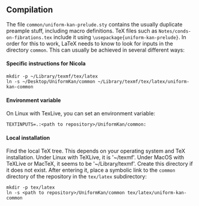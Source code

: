 ## Compilation

The file `common/uniform-kan-prelude.sty` contains the usually duplicate preample stuff, including macro definitions.
TeX files such as `Notes/conds-on-fibrations.tex` include it using `\usepackage{uniform-kan-prelude}`.
In order for this to work, LaTeX needs to know to look for inputs in the directory `common`.
This can usually be achieved in several different ways:

#### Specific instructions for Nicola

```
mkdir -p ~/Library/texmf/tex/latex
ln -s ~/Desktop/UniformKan/common ~/Library/texmf/tex/latex/uniform-kan-common
```

#### Environment variable

On Linux with TexLive, you can set an environment variable:

```
TEXTINPUTS=.:<path to repository>/UniformKan/common:
```

#### Local installation

Find the local TeX tree.
This depends on your operating system and TeX installation.
Under Linux with TeXLive, it is '~/texmf'.
Under MacOS with TeXLive or MacTeX, it seems to be '~/Library/texmf'.
Create this directory if it does not exist.
After entering it, place a symbolic link to the `common` directory of the repository in the `tex/latex` subdirectory:

```
mkdir -p tex/latex
ln -s <path to repository>/UniformKan/common tex/latex/uniform-kan-common
```
